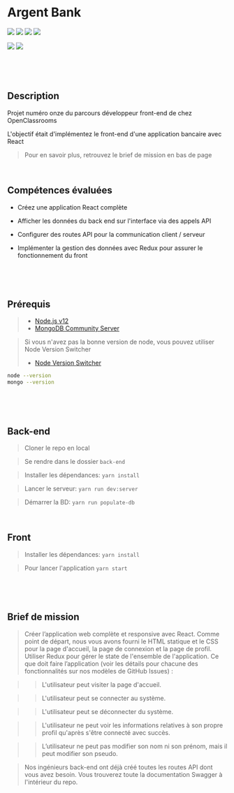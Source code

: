 &nbsp;
# Argent Bank

![](https://img.shields.io/badge/React-20232A?style=for-the-badge&logo=react&logoColor=61DAFB)
![](https://img.shields.io/badge/Redux-593D88?style=for-the-badge&logo=redux&logoColor=white)
![](https://img.shields.io/badge/Sass-CC6699?style=for-the-badge&logo=sass&logoColor=white)
![](https://img.shields.io/badge/JavaScript-F7DF1E?style=for-the-badge&logo=javascript&logoColor=black)


![](https://forthebadge.com/images/badges/built-with-love.svg)
![](https://forthebadge.com/images/badges/powered-by-coffee.svg)

&nbsp;

&nbsp;
## Description

Projet numéro onze du parcours développeur front-end de chez OpenClassrooms

L'objectif était d'implémentez le front-end d'une application bancaire avec React
> Pour en savoir plus, retrouvez le brief de mission en bas de page

&nbsp;

## Compétences évaluées

- Créez une application React complète

- Afficher les données du back end sur l'interface via des appels API
 
- Configurer des routes API pour la communication client / serveur
 
- Implémenter la gestion des données avec Redux pour assurer le fonctionnement du front

&nbsp;

&nbsp;
## Prérequis

> - [Node.js v12](https://nodejs.org/en/)
> - [MongoDB Community Server](https://www.mongodb.com/try/download/community)

> Si vous n'avez pas la bonne version de node, vous pouvez utiliser Node Version Switcher
> - [Node Version Switcher](https://github.com/jasongin/nvs)
&nbsp;

```bash
node --version
mongo --version
```
&nbsp;

&nbsp;

## Back-end

> Cloner le repo en local

> Se rendre dans le dossier ``back-end``

> Installer les dépendances: ``yarn install``

> Lancer le serveur: ``yarn run dev:server``

> Démarrer la BD: ``yarn run populate-db``

&nbsp;

## Front
> Installer les dépendances: ``yarn install``

> Pour lancer l'application ``yarn start``

&nbsp;

&nbsp;
## Brief de mission

>Créer l’application web complète et responsive avec React. Comme point de départ, nous vous avons fourni le HTML statique et le CSS pour la page d'accueil, la page de connexion et la page de profil.
>Utiliser Redux pour gérer le state de l'ensemble de l'application.
>Ce que doit faire l’application (voir les détails pour chacune des fonctionnalités sur nos modèles de GitHub Issues) :

>>L'utilisateur peut visiter la page d'accueil.

>>L'utilisateur peut se connecter au système.

>>L'utilisateur peut se déconnecter du système.

>>L'utilisateur ne peut voir les informations relatives à son propre profil qu'après s'être connecté avec succès.

>>L’utilisateur ne peut pas modifier son nom ni son prénom, mais il peut modifier son pseudo.

>Nos ingénieurs back-end ont déjà créé toutes les routes API dont vous avez besoin. Vous trouverez toute la documentation Swagger à l'intérieur du repo.
&nbsp;

&nbsp;
